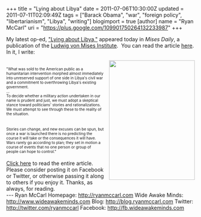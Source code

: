 +++
title = "Lying about Libya"
date = 2011-07-06T10:30:00Z
updated = 2011-07-11T02:09:49Z
tags = ["Barack Obama", "war", "foreign policy", "libertarianism", "Libya", "writing"]
blogimport = true
[author]
	name = "Ryan McCarl"
	uri = "https://plus.google.com/109901750264132233987"
+++

My latest op-ed, <a href="http://mises.org/daily/5419/Lying-about-Libya">"Lying about Libya,"</a> appeared today in <i>Mises Daily</i>, a publication of the <a href="http://mises.org/daily/5419/Lying-about-Libya">Ludwig von Mises Institute</a>. &nbsp;You can read the article <a href="http://mises.org/daily/5419/Lying-about-Libya">here</a>.  In it, I write:<br /><div class="separator" style="clear: both; text-align: center;"><a href="http://3.bp.blogspot.com/-OSqQaB4n0OI/ThIpiCkqabI/AAAAAAAABDo/neK15FX9j-Y/s1600/LibyaOnGlobe.jpg" imageanchor="1" style="clear: right; float: right; margin-bottom: 1em; margin-left: 1em;"><img border="0" height="320" src="http://3.bp.blogspot.com/-OSqQaB4n0OI/ThIpiCkqabI/AAAAAAAABDo/neK15FX9j-Y/s320/LibyaOnGlobe.jpg" width="229" /></a></div><br /><span class="Apple-style-span" style="font-size: x-small;">"What was sold to the American public as a humanitarian intervention morphed almost immediately into unreserved support of one side in Libya's civil war and a commitment to overthrowing Libya's existing government.</span><br /><span class="Apple-style-span" style="font-size: x-small;">...</span><br /><span class="Apple-style-span" style="font-size: x-small;">To decide whether a military action undertaken in our name is prudent and just, we must adopt a skeptical stance toward politicians' stories and rationalizations. We must attempt to see through these to the reality of the situation.</span><br /><span class="Apple-style-span" style="font-size: x-small;"><br /></span><br /><span class="Apple-style-span" style="font-size: x-small;">Stories can change, and new excuses can be spun, but once a war is launched there is no predicting the course it will take or the consequences it will have. Wars rarely go according to plan; they set in motion a course of events that no one person or group of people can hope to control."</span><br /><br /><a href="http://mises.org/daily/5419/Lying-about-Libya">Click here</a> to read the entire article.  Please consider posting it on Facebook or Twitter, or otherwise passing it along to others if you enjoy it.  Thanks, as always, for reading.<div class="blogger-post-footer">---
Ryan McCarl
Homepage: http://ryanmccarl.com
Wide Awake Minds: http://www.wideawakeminds.com
Blog: http://blog.ryanmccarl.com
Twitter: http://twitter.com/ryanmccarl
Facebook: http://fb.wideawakeminds.com</div>
